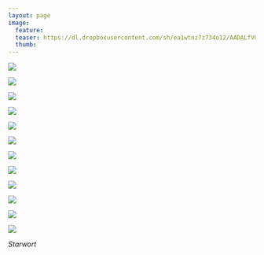 ```yaml
---
layout: page
image:
  feature:
  teaser: https://dl.dropboxusercontent.com/sh/ea1wtnz7z734o12/AADALfVCDtJQQoluwyezePUza/luontokuvat/kes%C3%A4/3/DS19289-245px.jpg
  thumb:
---
```


[![](https://dl.dropboxusercontent.com/sh/ea1wtnz7z734o12/AAD9yKsseONnEPV1jrT4vs9sa/luontokuvat/kes%C3%A4/3/DS19272-800px.jpg)](https://dl.dropboxusercontent.com/sh/ea1wtnz7z734o12/AAAUCc66gxskJ-XwISoaUTKQa/luontokuvat/kes%C3%A4/3/DS19272.jpg)

[![](https://dl.dropboxusercontent.com/sh/ea1wtnz7z734o12/AACaCqC8N2buj-woyqi6DgaEa/luontokuvat/kes%C3%A4/3/DS19279-800px.jpg)](https://dl.dropboxusercontent.com/sh/ea1wtnz7z734o12/AABhBohUYg80nB_2mWfu_ldda/luontokuvat/kes%C3%A4/3/DS19279.jpg)

[![](https://dl.dropboxusercontent.com/sh/ea1wtnz7z734o12/AAAquyvEsA82KSE9R-rSatAda/luontokuvat/kes%C3%A4/3/DS19277-800px.jpg)](https://dl.dropboxusercontent.com/sh/ea1wtnz7z734o12/AADvobbJlsJVXNxg3C5dl-wNa/luontokuvat/kes%C3%A4/3/DS19277.jpg)

[![](https://dl.dropboxusercontent.com/sh/ea1wtnz7z734o12/AACeuwg_lNolYIjLt5qByiwra/luontokuvat/kes%C3%A4/3/DS19282-800px.jpg)](https://dl.dropboxusercontent.com/sh/ea1wtnz7z734o12/AACDlv4kSZShiYm-gpR5FELKa/luontokuvat/kes%C3%A4/3/DS19282.jpg)

[![](https://dl.dropboxusercontent.com/sh/ea1wtnz7z734o12/AABEjskqdh8p6KIWqhDTB_rBa/luontokuvat/kes%C3%A4/3/DS19283-800px.jpg)](https://dl.dropboxusercontent.com/sh/ea1wtnz7z734o12/AABlaxsaJgADklE4Z_wvvQTca/luontokuvat/kes%C3%A4/3/DS19283.jpg)

[![](https://dl.dropboxusercontent.com/sh/ea1wtnz7z734o12/AAAn5QX5dro62hTacbbV1F0Ya/luontokuvat/kes%C3%A4/3/DS19284-800px.jpg)](https://dl.dropboxusercontent.com/sh/ea1wtnz7z734o12/AAAtxBG1kSuZyenMZslmySKra/luontokuvat/kes%C3%A4/3/DS19284.jpg)

[![](https://dl.dropboxusercontent.com/sh/ea1wtnz7z734o12/AAD-oAyGrbQGeArG7kIXDRP1a/luontokuvat/kes%C3%A4/3/DS19289-800px.jpg)](https://dl.dropboxusercontent.com/sh/ea1wtnz7z734o12/AACp9t4Egh9iIN5mer7aoU9Pa/luontokuvat/kes%C3%A4/3/DS19289.jpg)

[![](https://dl.dropboxusercontent.com/sh/ea1wtnz7z734o12/AAB68bZLTLNFL3ZDyMqVh99Na/luontokuvat/kes%C3%A4/3/DS19293-800px.jpg)](https://dl.dropboxusercontent.com/sh/ea1wtnz7z734o12/AADsBX6O_I3PT0i7Id-GkdjCa/luontokuvat/kes%C3%A4/3/DS19293.jpg)

[![](https://dl.dropboxusercontent.com/sh/ea1wtnz7z734o12/AABjeuCgbnj2cm3h8kb-GJoKa/luontokuvat/kes%C3%A4/3/DS19298-800px.jpg)](https://dl.dropboxusercontent.com/sh/ea1wtnz7z734o12/AADOOpt6eHIzAvT7YDS3ISOna/luontokuvat/kes%C3%A4/3/DS19298.jpg)

[![](https://dl.dropboxusercontent.com/sh/ea1wtnz7z734o12/AABvyaSYHopn55bIzv67zw5ba/luontokuvat/kes%C3%A4/3/DS19302-800px.jpg)](https://dl.dropboxusercontent.com/sh/ea1wtnz7z734o12/AABgxvN207TYqYtPfUFO3DWXa/luontokuvat/kes%C3%A4/3/DS19302.jpg)

[![](https://dl.dropboxusercontent.com/sh/ea1wtnz7z734o12/AACXfnTPfTn-ggVKIUvXJeXMa/luontokuvat/kes%C3%A4/3/DS19305-800px.jpg)](https://dl.dropboxusercontent.com/sh/ea1wtnz7z734o12/AAAdTYDFrKoBK6w57NObC1b_a/luontokuvat/kes%C3%A4/3/DS19305.jpg)

[![](https://dl.dropboxusercontent.com/sh/ea1wtnz7z734o12/AADuLcVH8rmGPvMWzqXxxU6Ha/luontokuvat/kes%C3%A4/3/DS19308-800px.jpg)](https://dl.dropboxusercontent.com/sh/ea1wtnz7z734o12/AADxdIu4mr_dWzch042_rboua/luontokuvat/kes%C3%A4/3/DS19308.jpg)

*Starwort*
